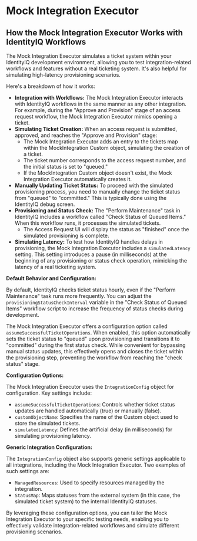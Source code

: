 # Mock Integration Executor

## How the Mock Integration Executor Works with IdentityIQ Workflows

The Mock Integration Executor simulates a ticket system within your IdentityIQ development environment, allowing you to test integration-related workflows and features without a real ticketing system. It's also helpful for simulating high-latency provisioning scenarios.

Here's a breakdown of how it works:

*   **Integration with Workflows:** The Mock Integration Executor interacts with IdentityIQ workflows in the same manner as any other integration. For example, during the "Approve and Provision" stage of an access request workflow, the Mock Integration Executor mimics opening a ticket.
*   **Simulating Ticket Creation:**  When an access request is submitted, approved, and reaches the "Approve and Provision" stage:
    *   The Mock Integration Executor adds an entry to the tickets map within the MockIntegration Custom object, simulating the creation of a ticket.
    *   The ticket number corresponds to the access request number, and the initial status is set to "queued."
    *   If the MockIntegration Custom object doesn't exist, the Mock Integration Executor automatically creates it.
*   **Manually Updating Ticket Status:**  To proceed with the simulated provisioning process, you need to manually change the ticket status from "queued" to "committed." This is typically done using the IdentityIQ debug screen.
*   **Provisioning and Status Check:** The "Perform Maintenance" task in IdentityIQ includes a workflow called "Check Status of Queued Items." When this workflow runs, it processes the simulated tickets.
    *   The Access Request UI will display the status as "finished" once the simulated provisioning is complete.
*   **Simulating Latency:** To test how IdentityIQ handles delays in provisioning, the Mock Integration Executor includes a `simulatedLatency` setting. This setting introduces a pause (in milliseconds) at the beginning of any provisioning or status check operation, mimicking the latency of a real ticketing system.

**Default Behavior and Configuration:**

By default, IdentityIQ checks ticket status hourly, even if the "Perform Maintenance" task runs more frequently. You can adjust the `provisioningStatusCheckInterval` variable in the "Check Status of Queued Items" workflow script to increase the frequency of status checks during development.

The Mock Integration Executor offers a configuration option called `assumeSuccessfulTicketOperations`. When enabled, this option automatically sets the ticket status to "queued" upon provisioning and transitions it to "committed" during the first status check. While convenient for bypassing manual status updates, this effectively opens and closes the ticket within the provisioning step, preventing the workflow from reaching the "check status" stage.

**Configuration Options:**

The Mock Integration Executor uses the `IntegrationConfig` object for configuration. Key settings include:

*   `assumeSuccessfulTicketOperations`:  Controls whether ticket status updates are handled automatically (true) or manually (false).
*   `customObjectName`:  Specifies the name of the Custom object used to store the simulated tickets.
*   `simulatedLatency`: Defines the artificial delay (in milliseconds) for simulating provisioning latency.

**Generic Integration Configuration:**

The `IntegrationConfig` object also supports generic settings applicable to all integrations, including the Mock Integration Executor. Two examples of such settings are:

*   `ManagedResources`: Used to specify resources managed by the integration.
*   `StatusMap`: Maps statuses from the external system (in this case, the simulated ticket system) to the internal IdentityIQ statuses.

By leveraging these configuration options, you can tailor the Mock Integration Executor to your specific testing needs, enabling you to effectively validate integration-related workflows and simulate different provisioning scenarios.
